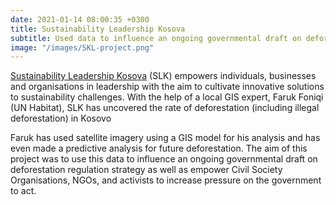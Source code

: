 ```yaml
---
date: 2021-01-14 08:00:35 +0300
title: Sustainability Leadership Kosova
subtitle: Used data to influence an ongoing governmental draft on deforestation regulation strategy as well as empower civil groups to increase pressure on the government to act.
image: "/images/SKL-project.png"
---
```


<a href="https://www.slkosova.org/">Sustainability Leadership Kosova</a> (SLK) empowers individuals, businesses and organisations in leadership with the aim to cultivate innovative solutions to sustainability challenges. With the help of a local GIS expert, Faruk Foniqi (UN Habitat), SLK has uncovered the rate of deforestation (including illegal deforestation) in Kosovo

Faruk has used satellite imagery using a GIS model for his analysis and has even made a predictive analysis for future deforestation. The aim of this project was to use this data to influence an ongoing governmental draft on deforestation regulation strategy as well as empower Civil Society Organisations, NGOs, and activists to increase pressure on the government to act.

